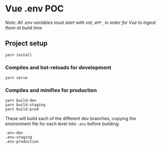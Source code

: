 # Vue .env POC

*Note: All .env variables must start with `VUE_APP_` in order for Vue to ingest them at build time*
## Project setup
```
yarn install
```

### Compiles and hot-reloads for development
```
yarn serve
```

### Compiles and minifies for production
```
yarn build-dev
yarn build-staging
yarn build-prod
```

These will build each of the different dev branches, copying the environment file for each level into `.env` before building:

```
.env-dev
.env-staging
.env-production
```